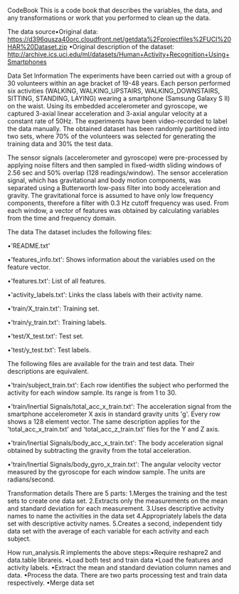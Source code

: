 
CodeBook
This is a code book that describes the variables, the data, and any transformations or work that you performed to clean up the data.



The data source•Original data: https://d396qusza40orc.cloudfront.net/getdata%2Fprojectfiles%2FUCI%20HAR%20Dataset.zip
•Original description of the dataset: http://archive.ics.uci.edu/ml/datasets/Human+Activity+Recognition+Using+Smartphones



Data Set Information
The experiments have been carried out with a group of 30 volunteers within an age bracket of 19-48 years. Each person performed six activities (WALKING, WALKING_UPSTAIRS, WALKING_DOWNSTAIRS, SITTING, STANDING, LAYING) wearing a smartphone (Samsung Galaxy S II) on the waist. Using its embedded accelerometer and gyroscope, we captured 3-axial linear acceleration and 3-axial angular velocity at a constant rate of 50Hz. The experiments have been video-recorded to label the data manually. The obtained dataset has been randomly partitioned into two sets, where 70% of the volunteers was selected for generating the training data and 30% the test data.

The sensor signals (accelerometer and gyroscope) were pre-processed by applying noise filters and then sampled in fixed-width sliding windows of 2.56 sec and 50% overlap (128 readings/window). The sensor acceleration signal, which has gravitational and body motion components, was separated using a Butterworth low-pass filter into body acceleration and gravity. The gravitational force is assumed to have only low frequency components, therefore a filter with 0.3 Hz cutoff frequency was used. From each window, a vector of features was obtained by calculating variables from the time and frequency domain.



The data
The dataset includes the following files:

•'README.txt'


•'features_info.txt': Shows information about the variables used on the feature vector.


•'features.txt': List of all features.


•'activity_labels.txt': Links the class labels with their activity name.


•'train/X_train.txt': Training set.


•'train/y_train.txt': Training labels.


•'test/X_test.txt': Test set.


•'test/y_test.txt': Test labels.


The following files are available for the train and test data. Their descriptions are equivalent.

•'train/subject_train.txt': Each row identifies the subject who performed the activity for each window sample. Its range is from 1 to 30.


•'train/Inertial Signals/total_acc_x_train.txt': The acceleration signal from the smartphone accelerometer X axis in standard gravity units 'g'. Every row shows a 128 element vector. The same description applies for the 'total_acc_x_train.txt' and 'total_acc_z_train.txt' files for the Y and Z axis.


•'train/Inertial Signals/body_acc_x_train.txt': The body acceleration signal obtained by subtracting the gravity from the total acceleration.


•'train/Inertial Signals/body_gyro_x_train.txt': The angular velocity vector measured by the gyroscope for each window sample. The units are radians/second.




Transformation details
There are 5 parts:
1.Merges the training and the test sets to create one data set.
2.Extracts only the measurements on the mean and standard deviation for each measurement.
3.Uses descriptive activity names to name the activities in the data set
4.Appropriately labels the data set with descriptive activity names.
5.Creates a second, independent tidy data set with the average of each variable for each activity and each subject.



How  run_analysis.R  implements the above steps:•Require  reshapre2  and  data.table  librareis.
•Load both test and train data
•Load the features and activity labels.
•Extract the mean and standard deviation column names and data.
•Process the data. There are two parts processing test and train data respectively.
•Merge data set


